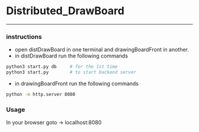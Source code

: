 # Distributed_DrawBoard

---
### instructions
* open distDrawBoard in one terminal and drawingBoardFront in another.
* in distDrawBoard run the following commands
```bash
python3 start.py db     # for the 1st time
python3 start.py        # to start backend server
```

* in drawingBoardFront run the following commands
```bash
python -m http.server 8080
```
### Usage
In your browser goto -> localhost:8080